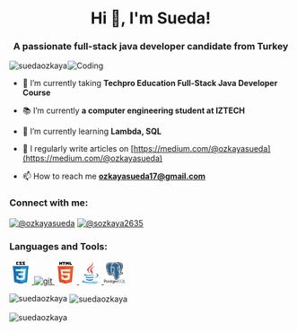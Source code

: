 <h1 align="center">Hi 👋, I'm Sueda!</h1>
<h3 align="center">A passionate full-stack java developer candidate from Turkey</h3>
<img align="right" alt="Coding" width="400" src="https://giffiles.alphacoders.com/362/36246.gif">

<p align="left"> <img src="https://komarev.com/ghpvc/?username=suedaozkaya&label=Profile%20views&color=0e75b6&style=flat" alt="suedaozkaya" /> </p>

- 🔭 I’m currently taking **Techpro Education Full-Stack Java Developer Course**

- 📚 I’m currently **a computer engineering student at IZTECH**

- 🌱 I’m currently learning **Lambda, SQL**

- 📝 I regularly write articles on [https://medium.com/@ozkayasueda](https://medium.com/@ozkayasueda)

- 📫 How to reach me **ozkayasueda17@gmail.com**

<h3 align="left">Connect with me:</h3>
<p align="left">
<a href="https://medium.com/@ozkayasueda" target="blank"><img align="center" src="https://raw.githubusercontent.com/rahuldkjain/github-profile-readme-generator/master/src/images/icons/Social/medium.svg" alt="@ozkayasueda" height="30" width="40" /></a>
<a href="https://www.hackerrank.com/@sozkaya2635" target="blank"><img align="center" src="https://raw.githubusercontent.com/rahuldkjain/github-profile-readme-generator/master/src/images/icons/Social/hackerrank.svg" alt="@sozkaya2635" height="30" width="40" /></a>
</p>

<h3 align="left">Languages and Tools:</h3>
<p align="left"> <a href="https://www.w3schools.com/css/" target="_blank" rel="noreferrer"> <img src="https://raw.githubusercontent.com/devicons/devicon/master/icons/css3/css3-original-wordmark.svg" alt="css3" width="40" height="40"/> </a> <a href="https://git-scm.com/" target="_blank" rel="noreferrer"> <img src="https://www.vectorlogo.zone/logos/git-scm/git-scm-icon.svg" alt="git" width="40" height="40"/> </a> <a href="https://www.w3.org/html/" target="_blank" rel="noreferrer"> <img src="https://raw.githubusercontent.com/devicons/devicon/master/icons/html5/html5-original-wordmark.svg" alt="html5" width="40" height="40"/> </a> <a href="https://www.java.com" target="_blank" rel="noreferrer"> <img src="https://raw.githubusercontent.com/devicons/devicon/master/icons/java/java-original.svg" alt="java" width="40" height="40"/> </a> <a href="https://www.postgresql.org" target="_blank" rel="noreferrer"> <img src="https://raw.githubusercontent.com/devicons/devicon/master/icons/postgresql/postgresql-original-wordmark.svg" alt="postgresql" width="40" height="40"/> </a> </p>

<p><img align="left" src="https://github-readme-stats.vercel.app/api/top-langs?username=suedaozkaya&show_icons=true&locale=en&layout=compact" alt="suedaozkaya" /></p>

<p>&nbsp;<img align="center" src="https://github-readme-stats.vercel.app/api?username=suedaozkaya&show_icons=true&locale=en" alt="suedaozkaya" /></p>

<p><img align="center" src="https://github-readme-streak-stats.herokuapp.com/?user=suedaozkaya&" alt="suedaozkaya" /></p>
